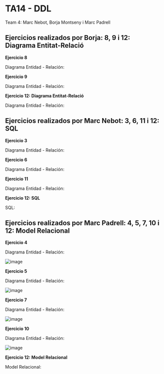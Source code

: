 # TA14 - DDL
Team 4: Marc Nebot, Borja Montseny i Marc Padrell

## Ejercicios realizados por Borja: 8, 9 i 12: Diagrama Entitat-Relació

**Ejercicio 8**

Diagrama Entidad - Relación:



**Ejercicio 9**

Diagrama Entidad - Relación:



**Ejercicio 12: Diagrama Entitat-Relació**

Diagrama Entidad - Relación:



## Ejercicios realizados por Marc Nebot: 3, 6, 11 i 12: SQL

**Ejercicio 3**

Diagrama Entidad - Relación:



**Ejercicio 6**

Diagrama Entidad - Relación:


**Ejercicio 11**

Diagrama Entidad - Relación:



**Ejercicio 12: SQL**

SQL:


## Ejercicios realizados por Marc Padrell: 4, 5, 7, 10 i 12: Model Relacional

**Ejercicio 4**

Diagrama Entidad - Relación:

![image](https://user-images.githubusercontent.com/79224406/165077479-017ea15b-de30-4984-8ff4-348b884752d2.png)

**Ejercicio 5**

Diagrama Entidad - Relación:

![image](https://user-images.githubusercontent.com/79224406/165080062-00269fef-68e1-421b-93ab-57b1c1daeedb.png)

**Ejercicio 7**

Diagrama Entidad - Relación:

![image](https://user-images.githubusercontent.com/79224406/165081934-32e704af-afec-4951-8964-0d191b10f336.png)

**Ejercicio 10**

Diagrama Entidad - Relación:

![image](https://user-images.githubusercontent.com/79224406/165238773-9ca093a7-1f62-4bd9-84af-850516a6f0ef.png)

**Ejercicio 12: Model Relacional**

Model Relacional:





